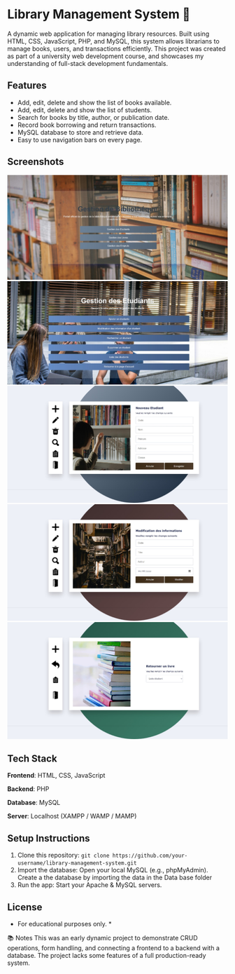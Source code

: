 # Library Management System 📗
A dynamic web application for managing library resources.
Built using HTML, CSS, JavaScript, PHP, and MySQL, this system allows librarians to manage books, users, and transactions efficiently.
This project was created as part of a university web development course, and showcases my understanding of full-stack development fundamentals.

## Features
- Add, edit, delete and show the list of books available.
- Add, edit, delete and show the list of students.
- Search for books by title, author, or publication date.
- Record book borrowing and return transactions.
- MySQL database to store and retrieve data.
- Easy to use navigation bars on every page.

## Screenshots
![Homepage](screenshots/homepage.jpeg)
![Student management homepage](screenshots/student_mangement.jpeg)
![Add a student](screenshots/add_student.jpeg)
![Modify a Book](screenshots/modifiy_book.jpeg)
![Return a Book](screenshots/transaction_book.jpeg)

## Tech Stack
**Frontend**: HTML, CSS, JavaScript

**Backend**: PHP

**Database**: MySQL

**Server**: Localhost (XAMPP / WAMP / MAMP)

## Setup Instructions
1. Clone this repository:
```git clone https://github.com/your-username/library-management-system.git```
2. Import the database:
Open your local MySQL (e.g., phpMyAdmin).
Create a the database by importing the data in the Data base folder
3. Run the app:
Start your Apache & MySQL servers.

## License
* For educational purposes only. *

📚 Notes
This was an early dynamic project to demonstrate CRUD operations, form handling, and connecting a frontend to a backend with a database.
The project lacks some features of a full production-ready system.
